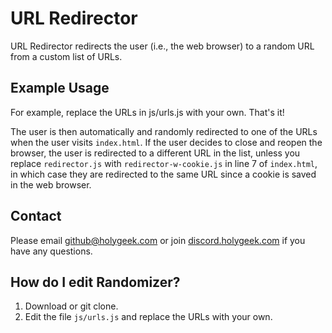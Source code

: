 # URL Redirector

URL Redirector redirects the user (i.e., the web browser) to a random URL from a custom list of URLs.

## Example Usage

For example, replace the URLs in js/urls.js with your own. That's it!

The user is then automatically and randomly redirected to one of the URLs when the user visits <code>index.html</code>. If the user decides to close and reopen the browser, the user is redirected to a different URL in the list, unless you replace <code>redirector.js</code> with <code>redirector-w-cookie.js</code> in line 7 of <code>index.html</code>, in which case they are  redirected to the same URL since a cookie is saved in the web browser.

## Contact
	
Please email <a href="mailto:github@holygeek.com">github@holygeek.com</a> or join <a href="http://discord.holygeek.com/">discord.holygeek.com</a> if you have any questions.

## How do I edit Randomizer?

1. Download or git clone.
2. Edit the file <code>js/urls.js</code> and replace the URLs with your own.
